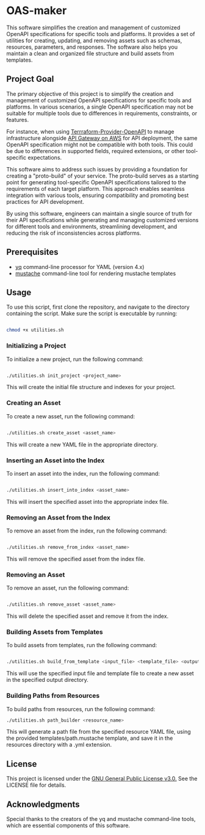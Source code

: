 # OAS-maker

This software simplifies the creation and management of customized OpenAPI specifications for specific tools and platforms. It provides a set of utilities for creating, updating, and removing assets such as schemas, resources, parameters, and responses. The software also helps you maintain a clean and organized file structure and build assets from templates.

## Project Goal

The primary objective of this project is to simplify the creation and management of customized OpenAPI specifications for specific tools and platforms. In various scenarios, a single OpenAPI specification may not be suitable for multiple tools due to differences in requirements, constraints, or features.

For instance, when using [Terrraform-Provider-OpenAPI](https://github.com/dikhan/terraform-provider-openapi) to manage infrastructure alongside [API Gateway on AWS](https://docs.aws.amazon.com/apigateway/latest/developerguide/api-gateway-import-api.html) for API deployment, the same OpenAPI specification might not be compatible with both tools. This could be due to differences in supported fields, required extensions, or other tool-specific expectations.

This software aims to address such issues by providing a foundation for creating a "proto-build" of your service. The proto-build serves as a starting point for generating tool-specific OpenAPI specifications tailored to the requirements of each target platform. This approach enables seamless integration with various tools, ensuring compatibility and promoting best practices for API development.

By using this software, engineers can maintain a single source of truth for their API specifications while generating and managing customized versions for different tools and environments, streamlining development, and reducing the risk of inconsistencies across platforms.

## Prerequisites

- [yq](https://github.com/mikefarah/yq) command-line processor for YAML (version 4.x)
- [mustache](http://mustache.github.io/) command-line tool for rendering mustache templates

## Usage

To use this script, first clone the repository, and navigate to the directory containing the script. Make sure the script is executable by running:

```sh

chmod +x utilities.sh
```

### Initializing a Project

To initialize a new project, run the following command:

```sh

./utilities.sh init_project <project_name>
```

This will create the initial file structure and indexes for your project.

### Creating an Asset

To create a new asset, run the following command:

```sh

./utilities.sh create_asset <asset_name>
```

This will create a new YAML file in the appropriate directory.

### Inserting an Asset into the Index

To insert an asset into the index, run the following command:

```sh

./utilities.sh insert_into_index <asset_name>
```

This will insert the specified asset into the appropriate index file.

### Removing an Asset from the Index

To remove an asset from the index, run the following command:

```sh

./utilities.sh remove_from_index <asset_name>
```

This will remove the specified asset from the index file.

### Removing an Asset

To remove an asset, run the following command:

```sh

./utilities.sh remove_asset <asset_name>
```

This will delete the specified asset and remove it from the index.

### Building Assets from Templates

To build assets from templates, run the following command:

```sh

./utilities.sh build_from_template <input_file> <template_file> <output_directory> <output_asset_name>
```

This will use the specified input file and template file to create a new asset in the specified output directory.

### Building Paths from Resources

To build paths from resources, run the following command:

```sh
./utilities.sh path_builder <resource_name>
```

This will generate a path file from the specified resource YAML file, using the provided templates/path.mustache template, and save it in the resources directory with a .yml extension.

## License

This project is licensed under the [GNU General Public License v3.0.](https://www.gnu.org/licenses/gpl-3.0.html) See the LICENSE file for details.

## Acknowledgments

Special thanks to the creators of the yq and mustache command-line tools, which are essential components of this software.

